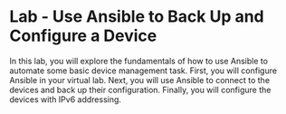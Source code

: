 # Lab - Use Ansible to Back Up and Configure a Device
In this lab, you will explore the fundamentals of how to use Ansible to automate some basic device management task. First, you will configure Ansible in your virtual lab. Next, you will use Ansible to connect to the devices and back up their configuration. Finally, you will configure the devices with IPv6 addressing.

